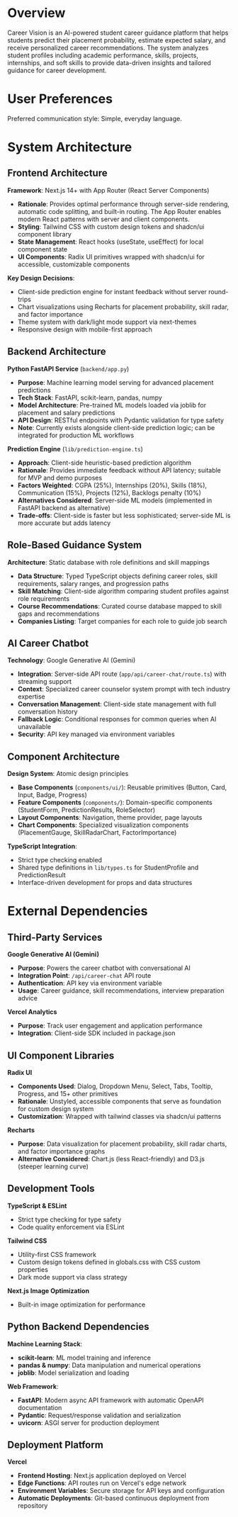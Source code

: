 # Overview

Career Vision is an AI-powered student career guidance platform that helps students predict their placement probability, estimate expected salary, and receive personalized career recommendations. The system analyzes student profiles including academic performance, skills, projects, internships, and soft skills to provide data-driven insights and tailored guidance for career development.

# User Preferences

Preferred communication style: Simple, everyday language.

# System Architecture

## Frontend Architecture

**Framework**: Next.js 14+ with App Router (React Server Components)
- **Rationale**: Provides optimal performance through server-side rendering, automatic code splitting, and built-in routing. The App Router enables modern React patterns with server and client components.
- **Styling**: Tailwind CSS with custom design tokens and shadcn/ui component library
- **State Management**: React hooks (useState, useEffect) for local component state
- **UI Components**: Radix UI primitives wrapped with shadcn/ui for accessible, customizable components

**Key Design Decisions**:
- Client-side prediction engine for instant feedback without server round-trips
- Chart visualizations using Recharts for placement probability, skill radar, and factor importance
- Theme system with dark/light mode support via next-themes
- Responsive design with mobile-first approach

## Backend Architecture

**Python FastAPI Service** (`backend/app.py`)
- **Purpose**: Machine learning model serving for advanced placement predictions
- **Tech Stack**: FastAPI, scikit-learn, pandas, numpy
- **Model Architecture**: Pre-trained ML models loaded via joblib for placement and salary predictions
- **API Design**: RESTful endpoints with Pydantic validation for type safety
- **Note**: Currently exists alongside client-side prediction logic; can be integrated for production ML workflows

**Prediction Engine** (`lib/prediction-engine.ts`)
- **Approach**: Client-side heuristic-based prediction algorithm
- **Rationale**: Provides immediate feedback without API latency; suitable for MVP and demo purposes
- **Factors Weighted**: CGPA (25%), Internships (20%), Skills (18%), Communication (15%), Projects (12%), Backlogs penalty (10%)
- **Alternatives Considered**: Server-side ML models (implemented in FastAPI backend as alternative)
- **Trade-offs**: Client-side is faster but less sophisticated; server-side ML is more accurate but adds latency

## Role-Based Guidance System

**Architecture**: Static database with role definitions and skill mappings
- **Data Structure**: Typed TypeScript objects defining career roles, skill requirements, salary ranges, and progression paths
- **Skill Matching**: Client-side algorithm comparing student profiles against role requirements
- **Course Recommendations**: Curated course database mapped to skill gaps and recommendations
- **Companies Listing**: Target companies for each role to guide job search

## AI Career Chatbot

**Technology**: Google Generative AI (Gemini)
- **Integration**: Server-side API route (`app/api/career-chat/route.ts`) with streaming support
- **Context**: Specialized career counselor system prompt with tech industry expertise
- **Conversation Management**: Client-side state management with full conversation history
- **Fallback Logic**: Conditional responses for common queries when AI unavailable
- **Security**: API key managed via environment variables

## Component Architecture

**Design System**: Atomic design principles
- **Base Components** (`components/ui/`): Reusable primitives (Button, Card, Input, Badge, Progress)
- **Feature Components** (`components/`): Domain-specific components (StudentForm, PredictionResults, RoleSelector)
- **Layout Components**: Navigation, theme provider, page layouts
- **Chart Components**: Specialized visualization components (PlacementGauge, SkillRadarChart, FactorImportance)

**TypeScript Integration**:
- Strict type checking enabled
- Shared type definitions in `lib/types.ts` for StudentProfile and PredictionResult
- Interface-driven development for props and data structures

# External Dependencies

## Third-Party Services

**Google Generative AI (Gemini)**
- **Purpose**: Powers the career chatbot with conversational AI
- **Integration Point**: `/api/career-chat` API route
- **Authentication**: API key via environment variable
- **Usage**: Career guidance, skill recommendations, interview preparation advice

**Vercel Analytics**
- **Purpose**: Track user engagement and application performance
- **Integration**: Client-side SDK included in package.json

## UI Component Libraries

**Radix UI**
- **Components Used**: Dialog, Dropdown Menu, Select, Tabs, Tooltip, Progress, and 15+ other primitives
- **Rationale**: Unstyled, accessible components that serve as foundation for custom design system
- **Customization**: Wrapped with tailwind classes via shadcn/ui patterns

**Recharts**
- **Purpose**: Data visualization for placement probability, skill radar charts, and factor importance graphs
- **Alternative Considered**: Chart.js (less React-friendly) and D3.js (steeper learning curve)

## Development Tools

**TypeScript & ESLint**
- Strict type checking for type safety
- Code quality enforcement via ESLint

**Tailwind CSS**
- Utility-first CSS framework
- Custom design tokens defined in globals.css with CSS custom properties
- Dark mode support via class strategy

**Next.js Image Optimization**
- Built-in image optimization for performance

## Python Backend Dependencies

**Machine Learning Stack**:
- **scikit-learn**: ML model training and inference
- **pandas & numpy**: Data manipulation and numerical operations
- **joblib**: Model serialization and loading

**Web Framework**:
- **FastAPI**: Modern async API framework with automatic OpenAPI documentation
- **Pydantic**: Request/response validation and serialization
- **uvicorn**: ASGI server for production deployment

## Deployment Platform

**Vercel**
- **Frontend Hosting**: Next.js application deployed on Vercel
- **Edge Functions**: API routes run on Vercel's edge network
- **Environment Variables**: Secure storage for API keys and configuration
- **Automatic Deployments**: Git-based continuous deployment from repository